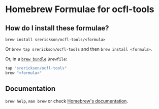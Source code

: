 # Homebrew Formulae for ocfl-tools

## How do I install these formulae?

`brew install srerickson/ocfl-tools/<formula>`

Or `brew tap srerickson/ocfl-tools` and then `brew install <formula>`.

Or, in a [`brew bundle`](https://github.com/Homebrew/homebrew-bundle) `Brewfile`:

```ruby
tap "srerickson/ocfl-tools"
brew "<formula>"
```

## Documentation

`brew help`, `man brew` or check [Homebrew's documentation](https://docs.brew.sh).
